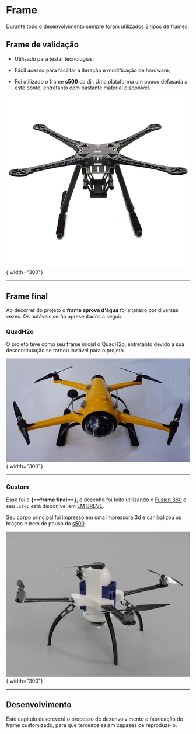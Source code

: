 # Frame

Durante todo o desenvolvimento sempre foram utilizados 2 tipos de frames.


## **Frame de validação**

*  Utilizado para testar tecnologias;

* Fácil acesso para facilitar a iteração e modificação de hardware;

* Foi utilizado o frame **s500** da dji. Uma plataforma um pouco defasada a este ponto, entretanto com bastante material disponível.

![frame s500](2023-01-26-20-27-15.png){ width="300"}

___

## **Frame final**

Ao decorrer do projeto o **frame aprova d'água** foi alterado por diversas vezes. Os notáveis serão apresentados a seguir.

### QuadH2o

O projeto teve como seu frame inicial o QuadH2o, entretanto devido a sua descontinuação se tornou inviável para o projeto.

![frame QuadH2o](2023-01-26-20-21-43.png){ width="300"}

___

### Custom

Esse foi o **{==frame final==}**, o desenho foi feito utilizando o [Fusion 360](https://www.autodesk.com/products/fusion-360/overview) e seu `.step` está disponível em [EM BREVE](#).

Seu corpo principal foi impresso em uma impressora 3d e canibalizou os braços e trem de pouso da [s500](#1-frame-de-validacao).

![Frame customizado](2023-01-26-20-58-54.png){ width="300"}

___

## Desenvolvimento

Este capitulo descreverá o processo de desenvolvimento e fabricação do frame customizado, para que terceiros sejam capazes de reproduzi-lo.
